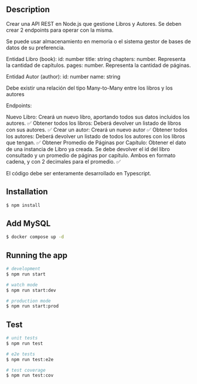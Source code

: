 ## Description

Crear una API REST en Node.js que gestione Libros y Autores. Se deben crear 2 endpoints para operar con la misma.

Se puede usar almacenamiento en memoria o el sistema gestor de bases de datos de su preferencia.

Entidad Libro (book):
id: number
title: string
chapters: number. Representa la cantidad de capítulos.
pages: number. Representa la cantidad de páginas.

Entidad Autor (author):
id: number
name: string

Debe existir una relación del tipo Many-to-Many entre los libros y los autores

Endpoints:

Nuevo Libro: Creará un nuevo libro, aportando todos sus datos incluidos los autores. ✅
Obtener todos los libros: Deberá devolver un listado de libros con sus autores. ✅
Crear un autor: Creará un nuevo autor ✅
Obtener todos los autores: Deberá devolver un listado de todos los autores con los libros que tengan. ✅
Obtener Promedio de Páginas por Capítulo: Obtener el dato de una instancia de Libro ya creada. Se debe devolver el id del libro consultado y un promedio de páginas por capítulo. Ambos en formato cadena, y con 2 decimales para el promedio. ✅

El código debe ser enteramente desarrollado en Typescript.

## Installation

```bash
$ npm install
```

## Add MySQL

```bash
$ docker compose up -d
```

## Running the app

```bash
# development
$ npm run start

# watch mode
$ npm run start:dev

# production mode
$ npm run start:prod
```

## Test

```bash
# unit tests
$ npm run test

# e2e tests
$ npm run test:e2e

# test coverage
$ npm run test:cov
```
